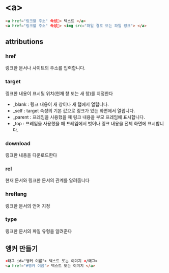 # \<a>

```html
<a href="링크할 주소" 속성> 텍스트 </a>
<a href="링크할 주소" 속성> <img src="파일 경로 또는 파일 링크"> </a>
```

## attributions

### href

링크한 문서나 사이트의 주소를 입력합니다.

### target

링크한 내용이 표시될 위치(현재 창 또는 새 창)를 지정한다
- _blank : 링크 내용이 새 창이나 새 탭에서 열립니다.<br>
- _self : target 속성의 기본 값으로 링크가 있는 화면에서 열립니다.<br>
- _parent : 프레임을 사용했을 때 링크 내용을 부모 프레임에 표시합니다.<br>
- _top : 프레임을 사용했을 때 프레임에서 벗어나 링크 내용을 전체 화면에 표시합니다.

### download

링크한 내용을 다운로드한다

### rel

현재 문서와 링크한 문서의 관계를 알려줍니다

### hreflang
링크한 문서의 언어 지정

### type
링크한 문서의 파일 유형을 알려준다

## 앵커 만들기

```html
<태그 id="앵커 이름"> 텍스트 또는 이미지 </태그>
<a href="#앵커 이름"> 텍스트 또는 이미지 </a>
```
